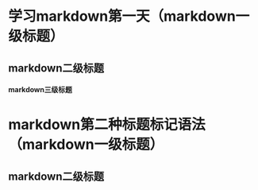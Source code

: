 # 学习markdown第一天（markdown一级标题）<br>
## markdown二级标题<br>
#### markdown三级标题<br>

markdown第二种标题标记语法（markdown一级标题）
=========================
markdown二级标题
----------------
